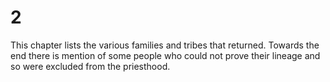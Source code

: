 # 2

This chapter lists the various families and tribes that returned. 
Towards the end there is mention of some people who could not prove their lineage and so were excluded from the priesthood.